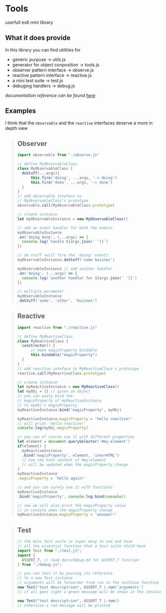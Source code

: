 Tools
===
userfull es6 mini library

What it does provide
---
In this library you can find utilities for
* generic purpuse -> utils.js
* generator for object conposition -> tools.js
* observer pattern interface -> observe.js
* reactive pattern interface -> reactive.js
* a mini test suite -> test.js
* debuging handlers -> debug.js

*documentation reference can be found [here](docs/index.md)*

Examples
---
I think that the ```observable``` and the ```reactive``` interfaces deserve a more in depth view

> ## Observer
> ```javascript
> import observable from "./observe.js"
>
> // define MyObservableClass
> class MyObservableClass {
> 	doStuff(...args){
> 		this.fire('doing', ...args, '-> doing')
> 		this.fire('done', ...args, '-> done')
> 	}
> }
> // add observable inteface to
> // MyObservableClass's prototype
> observable.call(MyObservableClass.prototype)
>
> // create instance
> let myObservableInstance = new MyObservableClass()
>
> // add an event handler for both the events
> myObservableInstance
> .on('doing done', (...args) => {
> 	console.log(`handle ${args.join(' ')}`)
> })
>
> // do stuff (will fire the 'doing' event)
> myObservableInstance.doStuff('some buisnes')
>
> myObservableInstance // add another handler
> .on('doing', (...args) => {
> 	console.log(`another handler for ${args.join(' ')}`)
> })
>
> // multiple parameter
> myObservableInstance
> .doStuff('some', 'other', 'buisnes')
> ```

> ## Reactive
> ```javascript
> import reactive from "./reactive.js"
>
> // define MyReactiveClass
> class MyReactiveClass {
> 	constructor() {
> 		// make magicProperty bindable
> 		this.bindable("magicProperty")
> 	}
> }
> // add reactive inteface to MyReactiveClass's prototype
> reactive.call(MyReactiveClass.prototype)
>
> // create instance
> let myReactiveInstance = new MyReactiveClass()
> let myObj = {} // given an object
> // you can easly bind the
> // magicProperty of myReactiveInstance
> // to myObj's magicProperty
> myReactiveInstance.bind('magicProperty', myObj)
>
> myReactiveInstance.magicProperty = 'hello reactive!'
> // will print 'hello reactive!'
> console.log(myObj.magicProperty)
>
> // you can of course use it with different properties
> let element = document.querySelector('#my-element')
> if(element) {
> 	myReactiveInstance
> 	.bind('magicProperty', element, 'innerHTML')
> 	// now the html content of #my-element
> 	// will be updated when the magicProperty change
> }
> myReactiveInstance
> .magicProperty = 'hello again!'
>
> // and you can surely use it with functions
> myReactiveInstance
> .bind('magicProperty', console.log.bind(console))
>
> // now we will also print the magicProperty value
> // in console when the magicProperty change
> myReactiveInstance.magicProperty = 'woooow!!'
> ```

> ## Test
> ```javascript
> // the mini test suite is super easy to use and have
> // all the essential function that a test suite shuld have
> import Test from "./test.js";
> import {
> 	ASSERT_T, // read docs/debug.md for ASSERT_T function
> } from "./debug.js";
>
> // you can test it by passing its reference
> // to a new Test instance
> // arguments will be forwarder from run to the testCase function
> new Test("test descriptrion", ASSERT_T ).run('arguments')
> // if all goes right a green message will be shown in the console
>
> new Test("test descriptrion", ASSERT_T ).run()
> // otherwise a red message will be printed
> ```
